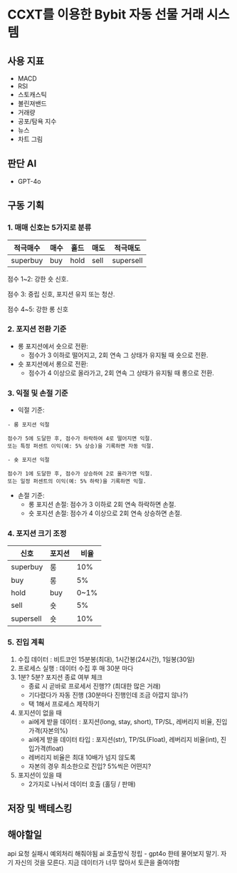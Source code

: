 # CCXT를 이용한 Bybit 자동 선물 거래 시스템

## 사용 지표
- MACD
- RSI
- 스토캐스틱
- 볼린져밴드
- 거래량
- 공포/탐욕 지수
- 뉴스
- 차트 그림

## 판단 AI
- GPT-4o


## 구동 기획

### 1. 매매 신호는 5가지로 분류

|적극매수|매수|홀드|매도|적극매도|
|--|--|--|--|--|
|superbuy|buy|hold|sell|supersell|

점수 1~2: 강한 숏 신호.

점수 3: 중립 신호, 포지션 유지 또는 청산.

점수 4~5: 강한 롱 신호

### 2. 포지션 전환 기준
* 롱 포지션에서 숏으로 전환:
    - 점수가 3 이하로 떨어지고, 2회 연속 그 상태가 유지될 때 숏으로 전환.
* 숏 포지션에서 롱으로 전환:
    - 점수가 4 이상으로 올라가고, 2회 연속 그 상태가 유지될 때 롱으로 전환.

### 3. 익절 및 손절 기준
* 익절 기준:
    
```
- 롱 포지션 익절

점수가 5에 도달한 후, 점수가 하락하여 4로 떨어지면 익절.
또는 특정 퍼센트 이익(예: 5% 상승)을 기록하면 자동 익절.
```
```
- 숏 포지션 익절

점수가 1에 도달한 후, 점수가 상승하여 2로 올라가면 익절.
또는 일정 퍼센트의 이익(예: 5% 하락)을 기록하면 익절.
```

* 손절 기준:
    - 롱 포지션 손절: 점수가 3 이하로 2회 연속 하락하면 손절.
    - 숏 포지션 손절: 점수가 4 이상으로 2회 연속 상승하면 손절.


### 4. 포지션 크기 조정


|신호|포지션|비율|
|--|--|--|
|superbuy|롱|10%|
|buy|롱|5%|
|hold|buy|0~1%|
|sell|숏|5%|
|supersell|숏|10%|


### 5. 진입 계획

1. 수집 데이터 : 비트코인 15분봉(최대), 1시간봉(24시간), 1일봉(30일)
2. 프로세스 실행 : 데이터 수집 후 매 30분 마다
3. 1분? 5분? 포지션 종료 여부 체크
    - 종료 시 곧바로 프로세서 진행?? (최대한 많은 거래)
    - 기다렸다가 자동 진행 (30분마다 진행인데 조금 아깝지 않나?)
    - 택 1해서 프로세스 제작하기
4. 포지션이 없을 때
    - ai에게 받을 데이터 : 포지션(long, stay, short), TP/SL, 레버리지 비율, 진입가격(자본의%)
    - ai에게 받을 데이터 타입 : 포지션(str), TP/SL(Float), 레버리지 비율(int), 진입가격(float)
    - 레버리지 비율은 최대 10배가 넘지 않도록
    - 자본의 경우 최소한으로 진입? 5%씩은 어떤지?
5. 포지션이 있을 때
    - 2가지로 나눠서 데이터 호출 (홀딩 / 판매)


## 저장 및 백테스킹


## 해야할일
api 요청 실패시 예외처리 해줘야됨
ai 호출방식 정립 - gpt4o 한테 물어보지 말기. 자기 자신의 것을 모른다.
지금 데이터가 너무 많아서 토큰을 줄여야함
